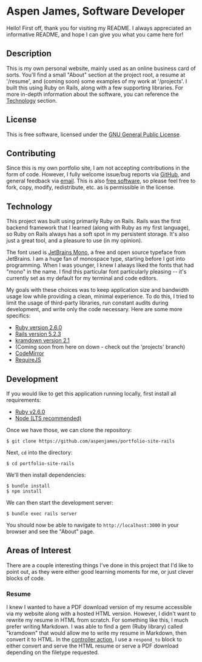 # Aspen James, Software Developer

Hello! First off, thank you for visiting my README. I always appreciated an
informative README, and hope I can give you what you came here for!

## Description

This is my own personal website, mainly used as an online business card of
sorts. You'll find a small "About" section at the project root, a resume at
'/resume', and (coming soon) some examples of my work at '/projects'. I built
this using Ruby on Rails, along with a few supporting libraries. For more
in-depth information about the software, you can reference the
[Technology](#Technology) section.

## License

This is free software, licensed under the [GNU General Public License](LICENSE).

## Contributing

Since this is my own portfolio site, I am not accepting contributions in the
form of code. However, I fully welcome issue/bug reports via
[GitHub][gh-issue], and general feedback via [email][email]. This is also [free
software](LICENSE), so please feel free to fork, copy, modify, redistribute,
etc. as is permissible in the license.

## Technology

This project was built using primarily Ruby on Rails. Rails was the first
backend framework that I learned (along with Ruby as my first language), so
Ruby on Rails always has a soft spot in my persistent storage. It's also just a
great tool, and a pleasure to use (in my opinion).

The font used is [JetBrains Mono][jb-mono], a free and open source typeface
from JetBrains. I am a huge fan of monospace type, starting before I got into
programming. When I was younger, I knew I always liked the fonts that had
"mono" in the name. I find this particular font particularly pleasing -- it's
currently set as my default for my terminal and code editors.

My goals with these choices was to keep application size and bandwidth usage
low while providing a clean, minimal experience. To do this, I tried to limit
the usage of third-party libraries, run constant audits during development, and
write only the code necessary. Here are some more specifics:

* [Ruby version 2.6.0][rb]
* [Rails version 5.2.3][rails]
* [kramdown version 2.1][kramdown]
* (Coming soon from here on down - check out the 'projects' branch)
* [CodeMirror][codemirror]
* [RequireJS][requirejs]

## Development

If you would like to get this application running locally, first install all
requirements:

* [Ruby v2.6.0][rb]
* [Node (LTS recommended)][node]

Once we have those, we can clone the repository:
```console
$ git clone https://github.com/aspenjames/portfolio-site-rails
```

Next, `cd` into the directory:
```console
$ cd portfolio-site-rails
```

We'll then install dependencies:
```console
$ bundle install
$ npm install
```

We can then start the development server:
```console
$ bundle exec rails server
```

You should now be able to navigate to `http://localhost:3000` in your browser
and see the "About" page.

## Areas of Interest

There are a couple interesting things I've done in this project that I'd like
to point out, as they were either good learning moments for me, or just clever
blocks of code.

### Resume

I knew I wanted to have a PDF download version of my resume accessible via my website along with a hosted HTML version. However, I didn't want to rewrite my resume in HTML from scratch. For something like this, I much prefer writing Markdown. I was able to find a gem (Ruby library) called "kramdown" that would allow me to write my resume in Markdown, then convert it to HTML. In the [controller action][resume-ca], I use a `respond_to` block to either convert and serve the HTML resume or serve a PDF download depending on the filetype requested.

[codemirror]: https://codemirror.net
[email]: mailto:aspenjames@tqca.org
[gh-issue]: https://github.com/AspenJames/portfolio-site-rails/issues
[jb-mono]: https://jetbrains.com/lp/mono
[kramdown]: https://kramdown.getalong.org
[node]: https://nodejs.org
[rails]: https://rubyonrails.org
[resume-ca]: https://github.com/AspenJames/portfolio-site-rails/blob/5d76807e37370a91f1209277d123de41780bc36e/app/controllers/static_controller.rb#L6
[requirejs]: https://requirejs.org
[rb]: https://ruby-lang.org

